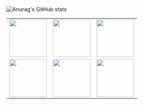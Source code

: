  

<!--
**sn94/sn94** is a ✨ _special_ ✨ repository because its `README.md` (this file) appears on your GitHub profile.

Here are some ideas to get you started:

- 🔭 I’m currently working on ...
- 🌱 I’m currently learning ...
- 👯 I’m looking to collaborate on ...
- 🤔 I’m looking for help with ...
- 💬 Ask me about ...
- 📫 How to reach me: ...
- 😄 Pronouns: ...
- ⚡ Fun fact: ...
-->



![Anurag's GitHub stats](https://github-readme-stats.vercel.app/api?username=sn94&theme=radical&show_icons=true)






 
<table>
 <tr>
  <td>
   <img   height="100"  align="center" src="http://www.cursosgis.com/wp-content/uploads/2017/06/lenguajes_1.png"/>
  </td>
   <td  >
   <img   height="100"  align="center" src="https://i2.wp.com/www.jacobsoft.com.mx/wp-content/uploads/2019/04/Bootstrap-Logo.png?ssl=1"/>
  </td>
     <td  >
   <img   height="100"  align="center" src="https://www.returngis.net/wp-content/uploads/2011/01/JQuery.png"/>
  </td>
  

 </tr>
<tr>
 <td>
 <img  height="100"  align="center" src="https://encrypted-tbn0.gstatic.com/images?q=tbn:ANd9GcT22vWJIQb9CnNoh7G3c9pYc3sPhsxn0RH5Uw&usqp=CAU"/>
 </td>
 
 <td>
  <img    height="100"  align="center" src="https://cms-assets.tutsplus.com/uploads/users/769/posts/25334/preview_image/get-started-with-laravel-6-400x277.png"/>

 </td>
 
 <td>
  <img    height="100"  align="center" src="https://stevendobbelaerebe.files.wordpress.com/2020/01/bfe0c-codeigniter.png?w=1108"/>

 </td>
 
 </tr>
</table>



